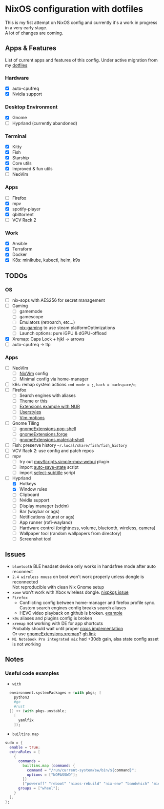 # NixOS configuration with dotfiles

This is my fist attempt on NixOS config and currently it's a work in progress in a very early stage.\
A lot of changes are coming.

## Apps & Features

List of current apps and features of this config.
Under active migration from my [dotfiles](https://github.com/atimofeev/dotfiles)

### Hardware

- [x] auto-cpufreq
- [x] Nvidia support

### Desktop Environment

- [x] Gnome
- [ ] Hyprland (currently abandoned)

### Terminal

- [x] Kitty
- [x] Fish
- [x] Starship
- [x] Core utils
- [x] Improved & fun utils
- [ ] NeoVim

### Apps

- [ ] Firefox
- [x] mpv
- [x] spotify-player
- [x] qbittorrent
- [ ] VCV Rack 2

### Work

- [x] Ansible
- [x] Terraform
- [x] Docker
- [x] K8s: minikube, kubectl, helm, k9s

## TODOs

### OS

- [ ] nix-sops with AES256 for secret management
- [ ] Gaming
  - [ ] gamemode
  - [ ] gamescope
  - [ ] Emulators (retroarch, etc...)
  - [ ] [nix-gaming](https://github.com/fufexan/nix-gaming) to use steam platformOptimizations
  - [ ] Launch options: pure iGPU & dGPU-offload
- [x] Xremap: Caps Lock + hjkl -> arrows
- [ ] auto-cpufreq -> tlp

### Apps

- [ ] NeoVim
  - [ ] [NixVim](https://github.com/atimofeev/nixvim-config) config
  - [ ] Minimal config via home-manager
- [ ] k9s: remap system actions `cmd mode = ;`, `back = backspace/q`
- [ ] Firefox
  - [ ] Search engines with aliases
  - [ ] [Theme](https://addons.mozilla.org/en-US/firefox/addon/catppuccin-macchiato-lavender2) or [this](https://github.com/catppuccin/firefox)
  - [ ] [Extensions example with NUR](https://github.com/chadcat7/crystal/blob/d412b11824f13e251186afec31714abda29e323c/home/namish/conf/browsers/firefox/default.nix)
  - [ ] [Userstyles](https://github.com/catppuccin/userstyles)
  - [ ] [Vim motions](https://github.com/tridactyl/tridactyl)
- [ ] Gnome Tiling
  - [ ] [gnomeExtensions.pop-shell](https://github.com/pop-os/shell)
  - [ ] [gnomeExtensions.forge](https://github.com/forge-ext/forge)
  - [ ] [gnomeExtensions.material-shell](https://github.com/material-shell/material-shell)
- [ ] Fish: preserve history `~/.local/share/fish/fish_history`
- [ ] VCV Rack 2: use config and patch repos
- [ ] mpv
  - [ ] try out [mpvScripts.simple-mpv-webui](https://github.com/open-dynaMIX/simple-mpv-webui) plugin
  - [ ] import [auto-save-state](https://github.com/atimofeev/dotfiles/blob/main/mpv/files/scripts/auto-save-state.lua) script
  - [ ] import [select-subtitle](https://github.com/atimofeev/dotfiles/blob/main/mpv/files/scripts/select-subtitle.lua) script
- [ ] Hyprland
  - [x] Hotkeys
  - [x] Window rules
  - [ ] Clipboard
  - [ ] Nvidia support
  - [ ] Display manager (sddm)
  - [ ] Bar (waybar or ags)
  - [ ] Notifications (dunst or ags)
  - [ ] App runner (rofi-wayland)
  - [ ] Hardware control (brightness, volume, bluetooth, wireless, camera)
  - [ ] Wallpaper tool (random wallpapers from directory)
  - [ ] Screenshot tool

## Issues

- `bluetooth` BLE headset device only works in handsfree mode after auto reconnect
- `2.4 wireless mouse` on boot won't work properly unless dongle is reconnected\
  Not reproducible with clean Nix Gnome setup
- `xone` won't work with Xbox wireless dongle. [nixpkgs issue](https://github.com/NixOS/nixpkgs/issues/308028)
- `Firefox`
  - Conflicting config between home-manager and firefox profile sync.\
    Custom search engines config breaks search aliases
  - HEVC video playback on github is broken. [example](https://github.com/mrjones2014/smart-splits.nvim/issues/179#issuecomment-2049847490)
- `k9s` aliases and plugins config is broken
- `xremap` not working with DE for app shortcuts\
  Probably should wait until proper [nixos implementation](https://github.com/NixOS/nixpkgs/issues/234076)\
  Or use [gnomeExtensions.xremap](https://search.nixos.org/packages?channel=23.11&from=0&size=50&sort=relevance&type=packages&query=xremap)? [gh link](https://github.com/xremap/xremap-gnome)
- `Mi Notebook Pro integrated mic` had +30db gain, alsa state config asset is not working

## Notes

### Useful code examples

- `with`

```nix
  environment.systemPackages = (with pkgs; [
    python3
    #go
    #rust
  ]) ++ (with pkgs-unstable;
    [
      yamlfix
    ]);
```

- `builtins.map`

```nix
sudo = {
  enable = true;
  extraRules = [
    {
      commands =
        builtins.map (command: {
          command = "/run/current-system/sw/bin/${command}";
          options = ["NOPASSWD"];
        })
        ["poweroff" "reboot" "nixos-rebuild" "nix-env" "bandwhich" "mic-light-on" "mic-light-off" "systemctl"];
      groups = ["wheel"];
    }
  ];
};
```
